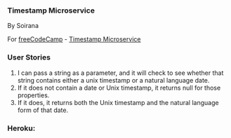 ### Timestamp Microservice
By Soirana

For [freeCodeCamp](http://freecodecamp.com) - [Timestamp Microservice](https://www.freecodecamp.com/challenges/timestamp-microservice)

### **User Stories**

1. I can pass a string as a parameter, and it will check to see whether that string contains either a unix timestamp or a natural language date. 
2. If it does not contain a date or Unix timestamp, it returns null for those properties.
3. If it does, it returns both the Unix timestamp and the natural language form of that date.

### Heroku:
